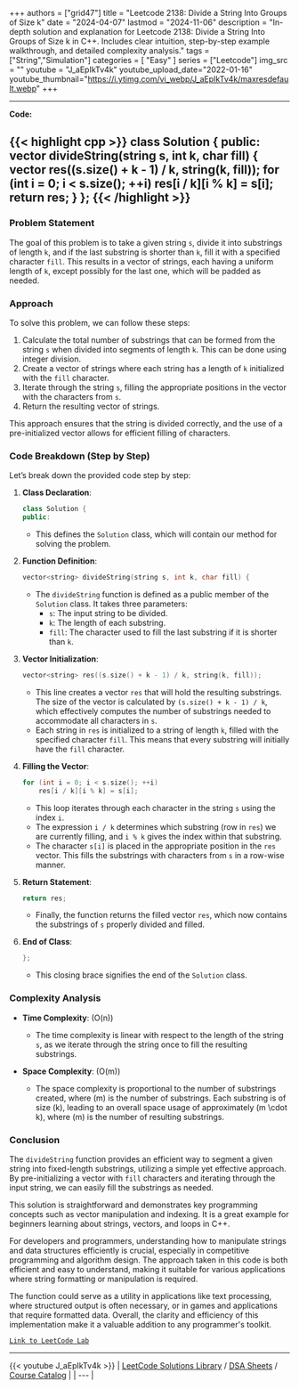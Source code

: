 
+++
authors = ["grid47"]
title = "Leetcode 2138: Divide a String Into Groups of Size k"
date = "2024-04-07"
lastmod = "2024-11-06"
description = "In-depth solution and explanation for Leetcode 2138: Divide a String Into Groups of Size k in C++. Includes clear intuition, step-by-step example walkthrough, and detailed complexity analysis."
tags = ["String","Simulation"]
categories = [
    "Easy"
]
series = ["Leetcode"]
img_src = ""
youtube = "J_aEpIkTv4k"
youtube_upload_date="2022-01-16"
youtube_thumbnail="https://i.ytimg.com/vi_webp/J_aEpIkTv4k/maxresdefault.webp"
+++



---
**Code:**

{{< highlight cpp >}}
class Solution {
public:
    vector<string> divideString(string s, int k, char fill) {
        vector<string> res((s.size() + k - 1) / k, string(k, fill));
        for (int i = 0; i < s.size(); ++i)
            res[i / k][i % k] = s[i];
        return res;
    }
};
{{< /highlight >}}
---

### Problem Statement

The goal of this problem is to take a given string `s`, divide it into substrings of length `k`, and if the last substring is shorter than `k`, fill it with a specified character `fill`. This results in a vector of strings, each having a uniform length of `k`, except possibly for the last one, which will be padded as needed.

### Approach

To solve this problem, we can follow these steps:

1. Calculate the total number of substrings that can be formed from the string `s` when divided into segments of length `k`. This can be done using integer division.
2. Create a vector of strings where each string has a length of `k` initialized with the `fill` character.
3. Iterate through the string `s`, filling the appropriate positions in the vector with the characters from `s`.
4. Return the resulting vector of strings.

This approach ensures that the string is divided correctly, and the use of a pre-initialized vector allows for efficient filling of characters.

### Code Breakdown (Step by Step)

Let’s break down the provided code step by step:

1. **Class Declaration**:
   ```cpp
   class Solution {
   public:
   ```
   - This defines the `Solution` class, which will contain our method for solving the problem.

2. **Function Definition**:
   ```cpp
   vector<string> divideString(string s, int k, char fill) {
   ```
   - The `divideString` function is defined as a public member of the `Solution` class. It takes three parameters:
     - `s`: The input string to be divided.
     - `k`: The length of each substring.
     - `fill`: The character used to fill the last substring if it is shorter than `k`.

3. **Vector Initialization**:
   ```cpp
   vector<string> res((s.size() + k - 1) / k, string(k, fill));
   ```
   - This line creates a vector `res` that will hold the resulting substrings. The size of the vector is calculated by `(s.size() + k - 1) / k`, which effectively computes the number of substrings needed to accommodate all characters in `s`.
   - Each string in `res` is initialized to a string of length `k`, filled with the specified character `fill`. This means that every substring will initially have the `fill` character.

4. **Filling the Vector**:
   ```cpp
   for (int i = 0; i < s.size(); ++i)
       res[i / k][i % k] = s[i];
   ```
   - This loop iterates through each character in the string `s` using the index `i`.
   - The expression `i / k` determines which substring (row in `res`) we are currently filling, and `i % k` gives the index within that substring.
   - The character `s[i]` is placed in the appropriate position in the `res` vector. This fills the substrings with characters from `s` in a row-wise manner.

5. **Return Statement**:
   ```cpp
   return res;
   ```
   - Finally, the function returns the filled vector `res`, which now contains the substrings of `s` properly divided and filled.

6. **End of Class**:
   ```cpp
   };
   ```
   - This closing brace signifies the end of the `Solution` class.

### Complexity Analysis

- **Time Complexity**: \(O(n)\)
  - The time complexity is linear with respect to the length of the string `s`, as we iterate through the string once to fill the resulting substrings.

- **Space Complexity**: \(O(m)\)
  - The space complexity is proportional to the number of substrings created, where \(m\) is the number of substrings. Each substring is of size \(k\), leading to an overall space usage of approximately \(m \cdot k\), where \(m\) is the number of resulting substrings.

### Conclusion

The `divideString` function provides an efficient way to segment a given string into fixed-length substrings, utilizing a simple yet effective approach. By pre-initializing a vector with `fill` characters and iterating through the input string, we can easily fill the substrings as needed.

This solution is straightforward and demonstrates key programming concepts such as vector manipulation and indexing. It is a great example for beginners learning about strings, vectors, and loops in C++.

For developers and programmers, understanding how to manipulate strings and data structures efficiently is crucial, especially in competitive programming and algorithm design. The approach taken in this code is both efficient and easy to understand, making it suitable for various applications where string formatting or manipulation is required.

The function could serve as a utility in applications like text processing, where structured output is often necessary, or in games and applications that require formatted data. Overall, the clarity and efficiency of this implementation make it a valuable addition to any programmer's toolkit.

[`Link to LeetCode Lab`](https://leetcode.com/problems/divide-a-string-into-groups-of-size-k/description/)

---
{{< youtube J_aEpIkTv4k >}}
| [LeetCode Solutions Library](https://grid47.xyz/leetcode/) / [DSA Sheets](https://grid47.xyz/sheets/) / [Course Catalog](https://grid47.xyz/courses/) |
| --- |
